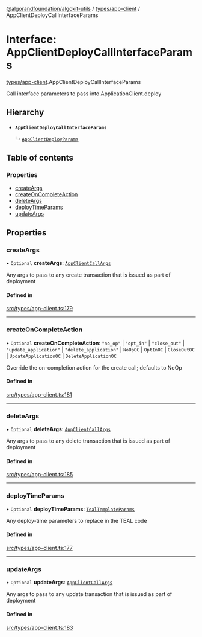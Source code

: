 [@algorandfoundation/algokit-utils](../README.md) / [types/app-client](../modules/types_app_client.md) / AppClientDeployCallInterfaceParams

# Interface: AppClientDeployCallInterfaceParams

[types/app-client](../modules/types_app_client.md).AppClientDeployCallInterfaceParams

Call interface parameters to pass into ApplicationClient.deploy

## Hierarchy

- **`AppClientDeployCallInterfaceParams`**

  ↳ [`AppClientDeployParams`](types_app_client.AppClientDeployParams.md)

## Table of contents

### Properties

- [createArgs](types_app_client.AppClientDeployCallInterfaceParams.md#createargs)
- [createOnCompleteAction](types_app_client.AppClientDeployCallInterfaceParams.md#createoncompleteaction)
- [deleteArgs](types_app_client.AppClientDeployCallInterfaceParams.md#deleteargs)
- [deployTimeParams](types_app_client.AppClientDeployCallInterfaceParams.md#deploytimeparams)
- [updateArgs](types_app_client.AppClientDeployCallInterfaceParams.md#updateargs)

## Properties

### createArgs

• `Optional` **createArgs**: [`AppClientCallArgs`](../modules/types_app_client.md#appclientcallargs)

Any args to pass to any create transaction that is issued as part of deployment

#### Defined in

[src/types/app-client.ts:179](https://github.com/algorandfoundation/algokit-utils-ts/blob/main/src/types/app-client.ts#L179)

___

### createOnCompleteAction

• `Optional` **createOnCompleteAction**: ``"no_op"`` \| ``"opt_in"`` \| ``"close_out"`` \| ``"update_application"`` \| ``"delete_application"`` \| `NoOpOC` \| `OptInOC` \| `CloseOutOC` \| `UpdateApplicationOC` \| `DeleteApplicationOC`

Override the on-completion action for the create call; defaults to NoOp

#### Defined in

[src/types/app-client.ts:181](https://github.com/algorandfoundation/algokit-utils-ts/blob/main/src/types/app-client.ts#L181)

___

### deleteArgs

• `Optional` **deleteArgs**: [`AppClientCallArgs`](../modules/types_app_client.md#appclientcallargs)

Any args to pass to any delete transaction that is issued as part of deployment

#### Defined in

[src/types/app-client.ts:185](https://github.com/algorandfoundation/algokit-utils-ts/blob/main/src/types/app-client.ts#L185)

___

### deployTimeParams

• `Optional` **deployTimeParams**: [`TealTemplateParams`](types_app.TealTemplateParams.md)

Any deploy-time parameters to replace in the TEAL code

#### Defined in

[src/types/app-client.ts:177](https://github.com/algorandfoundation/algokit-utils-ts/blob/main/src/types/app-client.ts#L177)

___

### updateArgs

• `Optional` **updateArgs**: [`AppClientCallArgs`](../modules/types_app_client.md#appclientcallargs)

Any args to pass to any update transaction that is issued as part of deployment

#### Defined in

[src/types/app-client.ts:183](https://github.com/algorandfoundation/algokit-utils-ts/blob/main/src/types/app-client.ts#L183)
